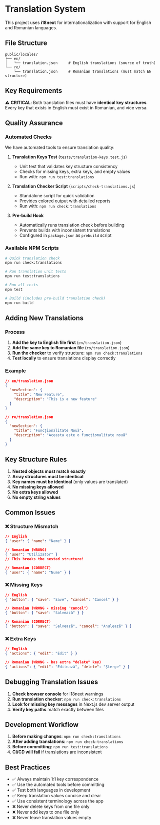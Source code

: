 # Translation System

This project uses **i18next** for internationalization with support for English and Romanian languages.

## File Structure

```
public/locales/
├── en/
│   └── translation.json     # English translations (source of truth)
└── ro/
    └── translation.json     # Romanian translations (must match EN structure)
```

## Key Requirements

⚠️ **CRITICAL**: Both translation files must have **identical key structures**. Every key that exists in English must exist in Romanian, and vice versa.

## Quality Assurance

### Automated Checks

We have automated tools to ensure translation quality:

1. **Translation Keys Test** (`tests/translation-keys.test.js`)
   - Unit test that validates key structure consistency
   - Checks for missing keys, extra keys, and empty values
   - Run with: `npm run test:translations`

2. **Translation Checker Script** (`scripts/check-translations.js`)
   - Standalone script for quick validation
   - Provides colored output with detailed reports
   - Run with: `npm run check:translations`

3. **Pre-build Hook**
   - Automatically runs translation check before building
   - Prevents builds with inconsistent translations
   - Configured in `package.json` as `prebuild` script

### Available NPM Scripts

```bash
# Quick translation check
npm run check:translations

# Run translation unit tests
npm run test:translations

# Run all tests
npm test

# Build (includes pre-build translation check)
npm run build
```

## Adding New Translations

### Process

1. **Add the key to English file first** (`en/translation.json`)
2. **Add the same key to Romanian file** (`ro/translation.json`)
3. **Run the checker** to verify structure: `npm run check:translations`
4. **Test locally** to ensure translations display correctly

### Example

```json
// en/translation.json
{
  "newSection": {
    "title": "New Feature",
    "description": "This is a new feature"
  }
}

// ro/translation.json  
{
  "newSection": {
    "title": "Funcționalitate Nouă",
    "description": "Aceasta este o funcționalitate nouă"
  }
}
```

## Key Structure Rules

1. **Nested objects must match exactly**
2. **Array structures must be identical**
3. **Key names must be identical** (only values are translated)
4. **No missing keys allowed**
5. **No extra keys allowed**
6. **No empty string values**

## Common Issues

### ❌ Structure Mismatch
```json
// English
{ "user": { "name": "Name" } }

// Romanian (WRONG)
{ "user": "Utilizator" }
// This breaks the nested structure!

// Romanian (CORRECT)  
{ "user": { "name": "Nume" } }
```

### ❌ Missing Keys
```json
// English
{ "button": { "save": "Save", "cancel": "Cancel" } }

// Romanian (WRONG - missing "cancel")
{ "button": { "save": "Salvează" } }

// Romanian (CORRECT)
{ "button": { "save": "Salvează", "cancel": "Anulează" } }
```

### ❌ Extra Keys
```json
// English
{ "actions": { "edit": "Edit" } }

// Romanian (WRONG - has extra "delete" key)
{ "actions": { "edit": "Editează", "delete": "Șterge" } }
```

## Debugging Translation Issues

1. **Check browser console** for i18next warnings
2. **Run translation checker**: `npm run check:translations`
3. **Look for missing key messages** in Next.js dev server output
4. **Verify key paths** match exactly between files

## Development Workflow

1. **Before making changes**: `npm run check:translations`
2. **After adding translations**: `npm run check:translations`  
3. **Before committing**: `npm run test:translations`
4. **CI/CD will fail** if translations are inconsistent

## Best Practices

- ✅ Always maintain 1:1 key correspondence
- ✅ Use the automated tools before committing
- ✅ Test both languages in development
- ✅ Keep translation values concise and clear
- ✅ Use consistent terminology across the app
- ❌ Never delete keys from one file only
- ❌ Never add keys to one file only
- ❌ Never leave translation values empty
